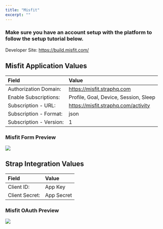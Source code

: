 ```yaml
---
title: "Misfit"
excerpt: ""
---
```

### Make sure you have an account setup with the platform to follow the setup tutorial below.

Developer Site: <a href="https://build.misfit.com/" target="_blank">https://build.misfit.com/</a>

## Misfit Application Values

| **Field** | **Value** |
| :--- | :--- |
| Authorization Domain: | https://misfit.straphq.com |
| Enable Subscriptions: | Profile, Goal, Device, Session, Sleep |
| Subscription - URL: |  https://misfit.straphq.com/activity |
| Subscription - Format: | json |
| Subscription - Version: | 1 |


### Misfit Form Preview
![](https://storage.googleapis.com/strap-docs/misfit.png)


## Strap Integration Values
| **Field** | **Value** |
| :--- | :--- |
| Client ID: | App Key |
| Client Secret: | App Secret |
 
### Misfit OAuth Preview
![](https://storage.googleapis.com/strap-docs/misfit-oauth.png)